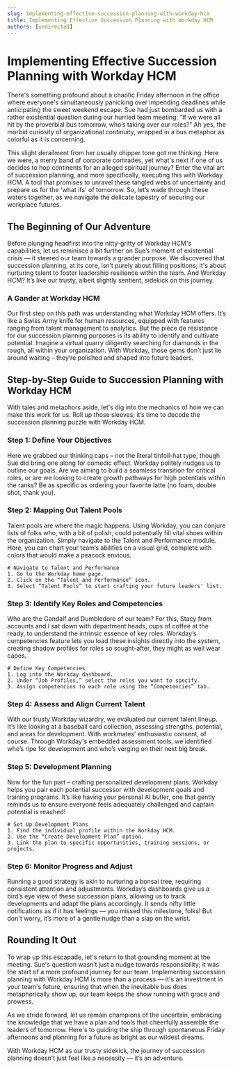 ```yaml
---
slug: implementing-effective-succession-planning-with-workday-hcm
title: Implementing Effective Succession Planning with Workday HCM
authors: [undirected]
---
```



# Implementing Effective Succession Planning with Workday HCM

There's something profound about a chaotic Friday afternoon in the office where everyone's simultaneously panicking over impending deadlines while anticipating the sweet weekend escape. Sue had just bombarded us with a rather existential question during our hurried team meeting: “If we were all hit by the proverbial bus tomorrow, who’s taking over our roles?” Ah yes, the morbid curiosity of organizational continuity, wrapped in a bus metaphor as colorful as it is concerning.

This slight derailment from her usually chipper tone got me thinking. Here we were, a merry band of corporate comrades, yet what's next if one of us decides to hop continents for an alleged spiritual journey? Enter the vital art of succession planning, and more specifically, executing this with Workday HCM. A tool that promises to unravel these tangled webs of uncertainty and prepare us for the 'what ifs' of tomorrow. So, let’s wade through these waters together, as we navigate the delicate tapestry of securing our workplace futures.

## The Beginning of Our Adventure

Before plunging headfirst into the nitty-gritty of Workday HCM's capabilities, let us reminisce a bit further on Sue’s moment of existential crisis — it steered our team towards a grander purpose. We discovered that succession planning, at its core, isn’t purely about filling positions; it's about nurturing talent to foster leadership resilience within the team. And Workday HCM? It’s like our trusty, albeit slightly sentient, sidekick on this journey. 

### A Gander at Workday HCM

Our first step on this path was understanding what Workday HCM offers. It’s like a Swiss Army knife for human resources, equipped with features ranging from talent management to analytics. But the pièce de résistance for our succession planning purposes is its ability to identify and cultivate potential. Imagine a virtual quarry diligently searching for diamonds in the rough, all within your organization. With Workday, those gems don’t just lie around waiting – they’re polished and shaped into future leaders.

## Step-by-Step Guide to Succession Planning with Workday HCM

With tales and metaphors aside, let's dig into the mechanics of how we can make this work for us. Roll up those sleeves; it’s time to decode the succession planning puzzle with Workday HCM.

### Step 1: Define Your Objectives

Here we grabbed our thinking caps – not the literal tinfoil-hat type, though Sue did bring one along for comedic effect. Workday politely nudges us to outline our goals. Are we aiming to build a seamless transition for critical roles, or are we looking to create growth pathways for high potentials within the ranks? Be as specific as ordering your favorite latte (no foam, double shot, thank you). 

### Step 2: Mapping Out Talent Pools

Talent pools are where the magic happens. Using Workday, you can conjure lists of folks who, with a bit of polish, could potentially fill vital shoes within the organization. Simply navigate to the Talent and Performance module. Here, you can chart your team’s abilities on a visual grid, complete with colors that would make a peacock envious. 

```plaintext
# Navigate to Talent and Performance
1. Go to the Workday home page.
2. Click on the “Talent and Performance” icon.
3. Select “Talent Pools” to start crafting your future leaders' list.
```

### Step 3: Identify Key Roles and Competencies

Who are the Gandalf and Dumbledore of our team? For this, Stacy from accounts and I sat down with department heads, cups of coffee at the ready, to understand the intrinsic essence of key roles. Workday’s competencies feature lets you load these insights directly into the system, creating shadow profiles for roles so sought-after, they might as well wear capes.

```plaintext
# Define Key Competencies
1. Log into the Workday dashboard.
2. Under “Job Profiles,” select the roles you want to specify.
3. Assign competencies to each role using the “Competencies” tab.
```

### Step 4: Assess and Align Current Talent

With our trusty Workday wizardry, we evaluated our current talent lineup. It’s like looking at a baseball card collection, assessing strengths, potential, and areas for development. With workmates’ enthusiastic consent, of course. Through Workday's embedded assessment tools, we identified who’s ripe for development and who’s verging on their next big break.

### Step 5: Development Planning

Now for the fun part – crafting personalized development plans. Workday helps you pair each potential successor with development goals and training programs. It’s like having your personal AI butler, one that gently reminds us to ensure everyone feels adequately challenged and captain potential is reached!

```plaintext
# Set Up Development Plans
1. Find the individual profile within the Workday HCM.
2. Use the “Create Development Plan” option.
3. Link the plan to specific opportunities, training sessions, or projects.
```

### Step 6: Monitor Progress and Adjust

Running a good strategy is akin to nurturing a bonsai tree, requiring consistent attention and adjustments. Workday’s dashboards give us a bird’s eye view of these succession plans, allowing us to track developments and adapt the plans accordingly. It sends nifty little notifications as if it has feelings — you missed this milestone, folks! But don't worry, it’s more of a gentle nudge than a slap on the wrist.

## Rounding It Out

To wrap up this escapade, let's return to that grounding moment at the meeting. Sue's question wasn’t just a nudge towards responsibility; it was the start of a more profound journey for our team. Implementing succession planning with Workday HCM is more than a process — it's an investment in your team's future, ensuring that when the inevitable bus does metaphorically show up, our team keeps the show running with grace and prowess.

As we stride forward, let us remain champions of the uncertain, embracing the knowledge that we have a plan and tools that cheerfully assemble the leaders of tomorrow. Here's to guiding the ship through spontaneous Friday afternoons and planning for a future as bright as our wildest dreams. 

With Workday HCM as our trusty sidekick, the journey of succession planning doesn’t just feel like a necessity — it’s an adventure.